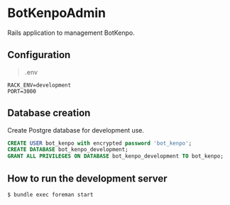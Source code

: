 # BotKenpoAdmin

Rails application to management BotKenpo.

## Configuration

> .env

```
RACK_ENV=development
PORT=3000
```

## Database creation

Create Postgre database for development use.

```sql
CREATE USER bot_kenpo with encrypted password 'bot_kenpo';
CREATE DATABASE bot_kenpo_development;
GRANT ALL PRIVILEGES ON DATABASE bot_kenpo_development TO bot_kenpo;
```

## How to run the development server

```sh
$ bundle exec foreman start
```

